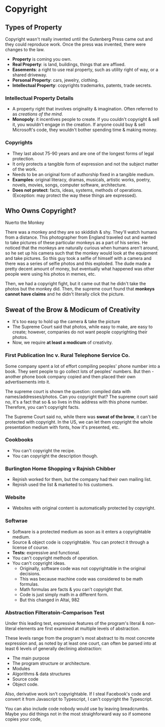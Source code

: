 # Copyright

## Types of Property

Copyright wasn't really invented until the Gutenberg Press came out and they could reproduce work. Once the press was invented, there were changes to the law.

* **Property** is coming you own.&#x20;
* **Real Property**: is land, buildings, things that are affixed.
* **Easements**: a right to use real property, such as utility right of way, or a shared driveway.
* **Personal Property**: cars, jewelry, clothing.
* **Intellectual Property**: copyrights trademarks, patents, trade secrets.

### Intellectual Property Details

* A property right that involves originality & imagination. Often referred to as _creations of the mind._
* **Monopoly**: it incentives people to create. If you couldn't copyright & sell it, you wouldn't engage in the creation. If anyone could buy & sell Microsoft's code, they wouldn't bother spending time & making money.

### **Copyrights**

* They last about 75-90 years and are one of the longest forms of legal protection.
* It only protects a tangible form of expression and not the subject matter of the work.
* Needs to be an original form of authorship fixed in a tangible medium.
* **Examples**: original literacy, dramas, musicals, artistic works, poetry, novels, movies, songs, computer software, architecture.
* **Does not protect**: facts, ideas, systems, methods of operations. (Exception: may protect the way these things are expressed).

###

## Who Owns Copyright?

Nuerto the Monkey

There was a monkey and they are so skiddish & shy. They'll watch humans from a distance. This photographer from England traveled out and wanted to take pictures of these particular monkeys as a part of his series. He noticed that the monkeys are naturally curious when humans aren't around, so he set up his camera such that the monkey would look at the equipment and take pictures. So this guy took a selfie of himself with a camera and there was a series of selfie photos and this exploded. The dude made a pretty decent amount of money, but eventually what happened was other people were using his photos in memes, etc.&#x20;

Then, we had a copyright fight, but it came out that he didn't take the photos but the monkey did. Then, the supreme court found that **monkeys cannot have claims** and he didn't literally click the picture.



## Sweat of the Brow & Modicum of Creativity

* It's too easy to hold up the camera & take the picture
* The Supreme Court said that photos, while easy to make, are easy to create; however, companies do not want people copyrighting their photos.
* Now, we require **at least a modicum** of creativity.&#x20;

### First Publication Inc v. Rural Telephone Service Co.

Some company spent a lot of effort compiling peoples' phone number into a book. They sent people to go collect lots of peoples' numbers. But then - another phone book company copied and then placed their own advertisements into it.&#x20;

The supreme court is shown the question: compiled data with names/addresses/photos. Can you copyright that? The supreme court said no, it's a fact that so & so lives in this address with this phone number. Therefore, you can't copyright facts.

The Supreme Court said no, while there was **sweat of the brow**, it can't be protected with copyright. In the US, we can let them copyright the whole presentation medium with fonts, how it's presented, etc.

### Cookbooks

* You can't copyright the recipe.
* You can copyright the description though.

### Burlington Home Shopping v Rajnish Chibber

* Rejnish worked for them, but the company had their own mailing list.
* Rejnish used the list & marketed to his customers.

### Website

* Websites with original content is automatically protected by copyright.&#x20;

### Softwrae

* Software is a protected medium as soon as it enters a copyrightable medium.
* Source & object code is copyrightable. You can protect it through a license of course.&#x20;
* **Tests:** expressive and functional.
* You can't copyright methods of operation.
* You can't copyright ideas.&#x20;
  * Originally, software code was not copyrightable in the original decisions.
  * This was because machine code was considered to be math formulas.&#x20;
  * Math formulas are facts & you can't copyright that.
  * Code is just simply math in a different form.
  * But this changed in Altai, 982

### Abstraction Filteratoin-Comparison Test

Under this leading test, expressive features of the program's literal & non-literal elements are first examined at multiple levels of abstraction.

These levels range from the program's most abstract to its most concrete expression and, as noted by at least one court, can often be parsed into at least 6 levels of generally declining abstraction:

* The main purpose
* The program structure or architecture.
* Modules
* Algorithms & data structures
* Source code
* Object code.

Also, derivative work isn't copyrightable. If I steal Facebook's code and convert it from Javascript to Typescript, I can't copyright the Typescript.&#x20;

You can also include code nobody would use by leaving breadcrumbs. Maybe you did things not in the most straighforward way so if someone copies your code,&#x20;
